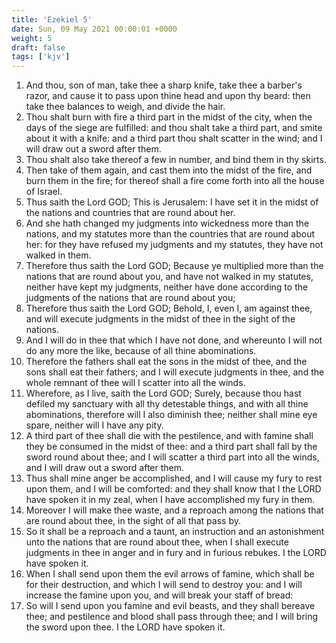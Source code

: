 ```yaml
---
title: 'Ezekiel 5'
date: Sun, 09 May 2021 00:00:01 +0000
weight: 5
draft: false
tags: ['kjv'] 
---
```


1. And thou, son of man, take thee a sharp knife, take thee a barber's razor, and cause it to pass upon thine head and upon thy beard: then take thee balances to weigh, and divide the hair.
2. Thou shalt burn with fire a third part in the midst of the city, when the days of the siege are fulfilled: and thou shalt take a third part, and smite about it with a knife: and a third part thou shalt scatter in the wind; and I will draw out a sword after them.
3. Thou shalt also take thereof a few in number, and bind them in thy skirts.
4. Then take of them again, and cast them into the midst of the fire, and burn them in the fire; for thereof shall a fire come forth into all the house of Israel.
5. Thus saith the Lord GOD; This is Jerusalem: I have set it in the midst of the nations and countries that are round about her.
6. And she hath changed my judgments into wickedness more than the nations, and my statutes more than the countries that are round about her: for they have refused my judgments and my statutes, they have not walked in them.
7. Therefore thus saith the Lord GOD; Because ye multiplied more than the nations that are round about you, and have not walked in my statutes, neither have kept my judgments, neither have done according to the judgments of the nations that are round about you;
8. Therefore thus saith the Lord GOD; Behold, I, even I, am against thee, and will execute judgments in the midst of thee in the sight of the nations.
9. And I will do in thee that which I have not done, and whereunto I will not do any more the like, because of all thine abominations.
10. Therefore the fathers shall eat the sons in the midst of thee, and the sons shall eat their fathers; and I will execute judgments in thee, and the whole remnant of thee will I scatter into all the winds.
11. Wherefore, as I live, saith the Lord GOD; Surely, because thou hast defiled my sanctuary with all thy detestable things, and with all thine abominations, therefore will I also diminish thee; neither shall mine eye spare, neither will I have any pity.
12. A third part of thee shall die with the pestilence, and with famine shall they be consumed in the midst of thee: and a third part shall fall by the sword round about thee; and I will scatter a third part into all the winds, and I will draw out a sword after them.
13. Thus shall mine anger be accomplished, and I will cause my fury to rest upon them, and I will be comforted: and they shall know that I the LORD have spoken it in my zeal, when I have accomplished my fury in them.
14. Moreover I will make thee waste, and a reproach among the nations that are round about thee, in the sight of all that pass by.
15. So it shall be a reproach and a taunt, an instruction and an astonishment unto the nations that are round about thee, when I shall execute judgments in thee in anger and in fury and in furious rebukes. I the LORD have spoken it.
16. When I shall send upon them the evil arrows of famine, which shall be for their destruction, and which I will send to destroy you: and I will increase the famine upon you, and will break your staff of bread:
17. So will I send upon you famine and evil beasts, and they shall bereave thee; and pestilence and blood shall pass through thee; and I will bring the sword upon thee. I the LORD have spoken it.
